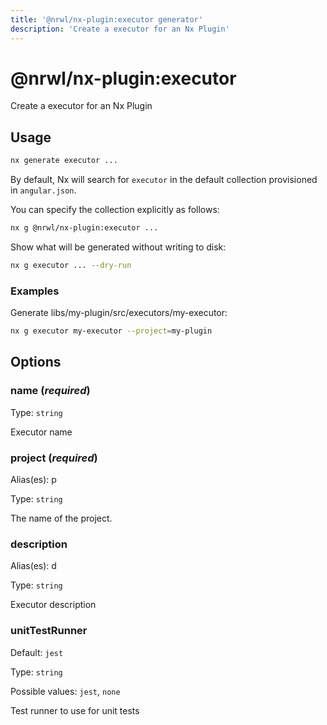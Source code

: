 ```yaml
---
title: '@nrwl/nx-plugin:executor generator'
description: 'Create a executor for an Nx Plugin'
---
```


# @nrwl/nx-plugin:executor

Create a executor for an Nx Plugin

## Usage

```bash
nx generate executor ...
```

By default, Nx will search for `executor` in the default collection provisioned in `angular.json`.

You can specify the collection explicitly as follows:

```bash
nx g @nrwl/nx-plugin:executor ...
```

Show what will be generated without writing to disk:

```bash
nx g executor ... --dry-run
```

### Examples

Generate libs/my-plugin/src/executors/my-executor:

```bash
nx g executor my-executor --project=my-plugin
```

## Options

### name (_**required**_)

Type: `string`

Executor name

### project (_**required**_)

Alias(es): p

Type: `string`

The name of the project.

### description

Alias(es): d

Type: `string`

Executor description

### unitTestRunner

Default: `jest`

Type: `string`

Possible values: `jest`, `none`

Test runner to use for unit tests
